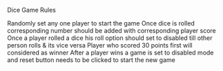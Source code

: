 Dice Game Rules

Randomly set any one player to start the game
Once dice is rolled corresponding number should be added with corresponding player score
Once a player rolled a dice his roll option should set to disabled till other person rolls & its vice versa
Player who scored 30 points first will considered as winner
After a player wins a game is set to disabled mode and reset button needs to be clicked to start the new game
